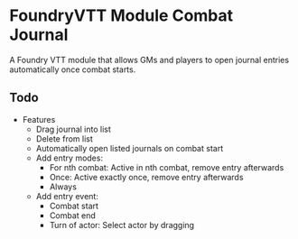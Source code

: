 # FoundryVTT Module Combat Journal

A Foundry VTT module that allows GMs and players to open journal entries automatically once combat starts.

## Todo

* Features
  * Drag journal into list
  * Delete from list
  * Automatically open listed journals on combat start
  * Add entry modes:
    * For nth combat: Active in nth combat, remove entry afterwards
    * Once: Active exactly once, remove entry afterwards
    * Always
  * Add entry event:
    * Combat start
    * Combat end
    * Turn of actor: Select actor by dragging
